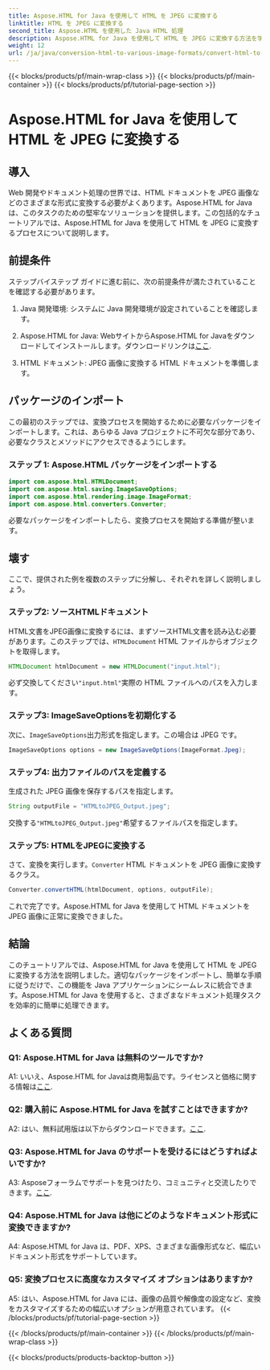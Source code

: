 ```yaml
---
title: Aspose.HTML for Java を使用して HTML を JPEG に変換する
linktitle: HTML を JPEG に変換する
second_title: Aspose.HTML を使用した Java HTML 処理
description: Aspose.HTML for Java を使用して HTML を JPEG に変換する方法を学びます。シームレスなドキュメント処理のためのステップバイステップ ガイド。
weight: 12
url: /ja/java/conversion-html-to-various-image-formats/convert-html-to-jpeg/
---
```


{{< blocks/products/pf/main-wrap-class >}}
{{< blocks/products/pf/main-container >}}
{{< blocks/products/pf/tutorial-page-section >}}

# Aspose.HTML for Java を使用して HTML を JPEG に変換する

## 導入

Web 開発やドキュメント処理の世界では、HTML ドキュメントを JPEG 画像などのさまざまな形式に変換する必要がよくあります。Aspose.HTML for Java は、このタスクのための堅牢なソリューションを提供します。この包括的なチュートリアルでは、Aspose.HTML for Java を使用して HTML を JPEG に変換するプロセスについて説明します。 

## 前提条件

ステップバイステップ ガイドに進む前に、次の前提条件が満たされていることを確認する必要があります。

1. Java 開発環境: システムに Java 開発環境が設定されていることを確認します。

2.  Aspose.HTML for Java: WebサイトからAspose.HTML for Javaをダウンロードしてインストールします。ダウンロードリンクは[ここ](https://releases.aspose.com/html/java/).

3. HTML ドキュメント: JPEG 画像に変換する HTML ドキュメントを準備します。

## パッケージのインポート

この最初のステップでは、変換プロセスを開始するために必要なパッケージをインポートします。これは、あらゆる Java プロジェクトに不可欠な部分であり、必要なクラスとメソッドにアクセスできるようにします。

### ステップ 1: Aspose.HTML パッケージをインポートする

```java
import com.aspose.html.HTMLDocument;
import com.aspose.html.saving.ImageSaveOptions;
import com.aspose.html.rendering.image.ImageFormat;
import com.aspose.html.converters.Converter;
```

必要なパッケージをインポートしたら、変換プロセスを開始する準備が整います。

## 壊す

ここで、提供された例を複数のステップに分解し、それぞれを詳しく説明しましょう。

### ステップ2: ソースHTMLドキュメント

HTML文書をJPEG画像に変換するには、まずソースHTML文書を読み込む必要があります。このステップでは、`HTMLDocument` HTML ファイルからオブジェクトを取得します。

```java
HTMLDocument htmlDocument = new HTMLDocument("input.html");
```

必ず交換してください`"input.html"`実際の HTML ファイルへのパスを入力します。

### ステップ3: ImageSaveOptionsを初期化する

次に、`ImageSaveOptions`出力形式を指定します。この場合は JPEG です。

```java
ImageSaveOptions options = new ImageSaveOptions(ImageFormat.Jpeg);
```

### ステップ4: 出力ファイルのパスを定義する

生成された JPEG 画像を保存するパスを指定します。

```java
String outputFile = "HTMLtoJPEG_Output.jpeg";
```

交換する`"HTMLtoJPEG_Output.jpeg"`希望するファイルパスを指定します。

### ステップ5: HTMLをJPEGに変換する

さて、変換を実行します。`Converter` HTML ドキュメントを JPEG 画像に変換するクラス。

```java
Converter.convertHTML(htmlDocument, options, outputFile);
```

これで完了です。Aspose.HTML for Java を使用して HTML ドキュメントを JPEG 画像に正常に変換できました。

## 結論

このチュートリアルでは、Aspose.HTML for Java を使用して HTML を JPEG に変換する方法を説明しました。適切なパッケージをインポートし、簡単な手順に従うだけで、この機能を Java アプリケーションにシームレスに統合できます。Aspose.HTML for Java を使用すると、さまざまなドキュメント処理タスクを効率的に簡単に処理できます。

## よくある質問

### Q1: Aspose.HTML for Java は無料のツールですか?

 A1: いいえ、Aspose.HTML for Javaは商用製品です。ライセンスと価格に関する情報は[ここ](https://purchase.aspose.com/buy).

### Q2: 購入前に Aspose.HTML for Java を試すことはできますか?

 A2: はい、無料試用版は以下からダウンロードできます。[ここ](https://releases.aspose.com/html/java).

### Q3: Aspose.HTML for Java のサポートを受けるにはどうすればよいですか?

A3: Asposeフォーラムでサポートを見つけたり、コミュニティと交流したりできます。[ここ](https://forum.aspose.com/).

### Q4: Aspose.HTML for Java は他にどのようなドキュメント形式に変換できますか?

A4: Aspose.HTML for Java は、PDF、XPS、さまざまな画像形式など、幅広いドキュメント形式をサポートしています。

### Q5: 変換プロセスに高度なカスタマイズ オプションはありますか?

A5: はい、Aspose.HTML for Java には、画像の品質や解像度の設定など、変換をカスタマイズするための幅広いオプションが用意されています。
{{< /blocks/products/pf/tutorial-page-section >}}

{{< /blocks/products/pf/main-container >}}
{{< /blocks/products/pf/main-wrap-class >}}

{{< blocks/products/products-backtop-button >}}
